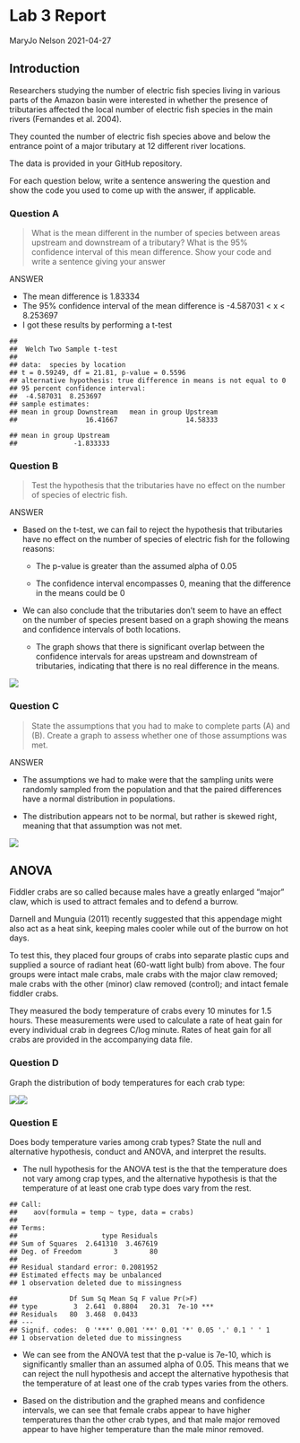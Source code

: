 Lab 3 Report
================
MaryJo Nelson
2021-04-27

## Introduction

Researchers studying the number of electric fish species living in
various parts of the Amazon basin were interested in whether the
presence of tributaries affected the local number of electric fish
species in the main rivers (Fernandes et al. 2004).

They counted the number of electric fish species above and below the
entrance point of a major tributary at 12 different river locations.

The data is provided in your GitHub repository.

For each question below, write a sentence answering the question and
show the code you used to come up with the answer, if applicable.

### Question A

> What is the mean different in the number of species between areas
> upstream and downstream of a tributary? What is the 95% confidence
> interval of this mean difference. Show your code and write a sentence
> giving your answer

ANSWER

-   The mean difference is 1.83334
-   The 95% confidence interval of the mean difference is -4.587031 &lt;
    x &lt; 8.253697
-   I got these results by performing a t-test

<!-- -->

    ## 
    ##  Welch Two Sample t-test
    ## 
    ## data:  species by location
    ## t = 0.59249, df = 21.81, p-value = 0.5596
    ## alternative hypothesis: true difference in means is not equal to 0
    ## 95 percent confidence interval:
    ##  -4.587031  8.253697
    ## sample estimates:
    ## mean in group Downstream   mean in group Upstream 
    ##                 16.41667                 14.58333

    ## mean in group Upstream 
    ##              -1.833333

### Question B

> Test the hypothesis that the tributaries have no effect on the number
> of species of electric fish.

ANSWER

-   Based on the t-test, we can fail to reject the hypothesis that
    tributaries have no effect on the number of species of electric fish
    for the following reasons:

    -   The p-value is greater than the assumed alpha of 0.05

    -   The confidence interval encompasses 0, meaning that the
        difference in the means could be 0

-   We can also conclude that the tributaries don’t seem to have an
    effect on the number of species present based on a graph showing the
    means and confidence intervals of both locations.

    -   The graph shows that there is significant overlap between the
        confidence intervals for areas upstream and downstream of
        tributaries, indicating that there is no real difference in the
        means.

![](README_files/figure-gfm/unnamed-chunk-3-1.png)<!-- -->

### Question C

> State the assumptions that you had to make to complete parts (A) and
> (B). Create a graph to assess whether one of those assumptions was
> met.

ANSWER

-   The assumptions we had to make were that the sampling units were
    randomly sampled from the population and that the paired differences
    have a normal distribution in populations.

-   The distribution appears not to be normal, but rather is skewed
    right, meaning that that assumption was not met.

![](README_files/figure-gfm/unnamed-chunk-4-1.png)<!-- -->

## ANOVA

Fiddler crabs are so called because males have a greatly enlarged
“major” claw, which is used to attract females and to defend a burrow.

Darnell and Munguia (2011) recently suggested that this appendage might
also act as a heat sink, keeping males cooler while out of the burrow on
hot days.

To test this, they placed four groups of crabs into separate plastic
cups and supplied a source of radiant heat (60-watt light bulb) from
above. The four groups were intact male crabs, male crabs with the major
claw removed; male crabs with the other (minor) claw removed (control);
and intact female fiddler crabs.

They measured the body temperature of crabs every 10 minutes for 1.5
hours. These measurements were used to calculate a rate of heat gain for
every individual crab in degrees C/log minute. Rates of heat gain for
all crabs are provided in the accompanying data file.

### Question D

Graph the distribution of body temperatures for each crab type:

![](README_files/figure-gfm/unnamed-chunk-5-1.png)<!-- -->![](README_files/figure-gfm/unnamed-chunk-5-2.png)<!-- -->

### Question E

Does body temperature varies among crab types? State the null and
alternative hypothesis, conduct and ANOVA, and interpret the results.

-   The null hypothesis for the ANOVA test is the that the temperature
    does not vary among crap types, and the alternative hypothesis is
    that the temperature of at least one crab type does vary from the
    rest.

<!-- -->

    ## Call:
    ##    aov(formula = temp ~ type, data = crabs)
    ## 
    ## Terms:
    ##                     type Residuals
    ## Sum of Squares  2.641310  3.467619
    ## Deg. of Freedom        3        80
    ## 
    ## Residual standard error: 0.2081952
    ## Estimated effects may be unbalanced
    ## 1 observation deleted due to missingness

    ##             Df Sum Sq Mean Sq F value Pr(>F)    
    ## type         3  2.641  0.8804   20.31  7e-10 ***
    ## Residuals   80  3.468  0.0433                   
    ## ---
    ## Signif. codes:  0 '***' 0.001 '**' 0.01 '*' 0.05 '.' 0.1 ' ' 1
    ## 1 observation deleted due to missingness

-   We can see from the ANOVA test that the p-value is 7e-10, which is
    significantly smaller than an assumed alpha of 0.05. This means that
    we can reject the null hypothesis and accept the alternative
    hypothesis that the temperature of at least one of the crab types
    varies from the others.

-   Based on the distribution and the graphed means and confidence
    intervals, we can see that female crabs appear to have higher
    temperatures than the other crab types, and that male major removed
    appear to have higher temperature than the male minor removed.

